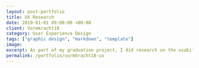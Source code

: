 ```yaml
---
layout: post-portfolio
title: UX Research
date: 2019-01-01 09:00:00 +00:00
client: Vormkracht10
category: User Experience Design
tags: ["graphic design", "markdown", "template"]
image: 
excerpt: As part of my graduation project, I did research on the usability of a web application.
permalink: /portfolio/vormkracht10-ux
---
```


